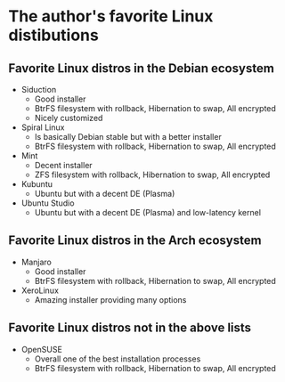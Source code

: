# The author's favorite Linux distibutions

## Favorite Linux distros in the Debian ecosystem

- Siduction
  - Good installer
  - BtrFS filesystem with rollback, Hibernation to swap, All encrypted
  - Nicely customized
- Spiral Linux
  - Is basically Debian stable but with a better installer
  - BtrFS filesystem with rollback, Hibernation to swap, All encrypted
- Mint
  - Decent installer
  - ZFS filesystem with rollback, Hibernation to swap, All encrypted
- Kubuntu
  - Ubuntu but with a decent DE (Plasma)
- Ubuntu Studio
  - Ubuntu but with a decent DE (Plasma) and low-latency kernel

## Favorite Linux distros in the Arch ecosystem

- Manjaro
  - Good installer
  - BtrFS filesystem with rollback, Hibernation to swap, All encrypted
- XeroLinux
  - Amazing installer providing many options

## Favorite Linux distros not in the above lists

- OpenSUSE
  - Overall one of the best installation processes
  - BtrFS filesystem with rollback, Hibernation to swap, All encrypted
